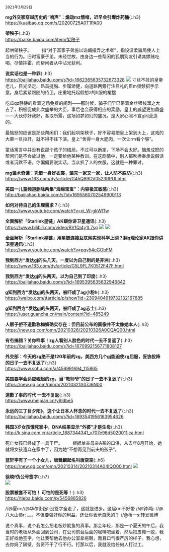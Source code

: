 ```note
2021年3月29日
```
**mg外交家穿越历史的“哨声”：煽动mz情绪，迟早会引爆炸药桶**{:.h3}<br>
<https://kuaibao.qq.com/s/20200725A0T1PA00>

**架秧子**{:.h3}<br>
<https://baike.baidu.com/item/架秧子>

起哄架秧子。
　　指“对于富家子弟施以谄媚撮弄之术者”，指设温柔骗局使人上当的行为。旧时富豪子弟，未经世故，由身边一些帮闲的狐朋狗友引诱其嫖赌吃喝，尽情挥霍，而帮闲者从中沾光获利。

**说实话也是一种罪**{:.h3}<br>
<https://baijiahao.baidu.com/s?id=1662365635732673328>
![](http://pics4.baidu.com/feed/86d6277f9e2f070828988c03f0afd49fa801f2a1.jpeg?token=ae90bdf0171ee9142c72e20c0a6dcaa4)
寸丝不挂的皇帝老儿，目光坚定、昂首挺胸、步履矫健，向道路两旁行注目礼的臣m频频招手示意。身后紧紧跟随的侍卫，庄重地托起假想z的h服的裙摆

吃瓜qz静静的看着这场免费的闹剧——那时候，骗子们早已带着金丝银线溜之大吉了，积极促成此次盛举的大臣，事后也会获得相应的奖励，皇上的威望更加鼎盛——大伙你好我好，各取所需，这场如梦如幻的盛况，是大家心照不宣g同营造的。

最恼怒的应该是那些帮闲们：我们起哄架秧子，好不容易把皇上架到火上，这戏的大幕一旦拉开，就不得不往下演。皇上“舍得一身大肥肉，一次让rm看个够”。

童话寓言中并没有说那个孩子的结局。不过可以断定，下场不会太好。恼羞成怒的帮闲们是不会放过他，一定要给他某种教训。在这剧情中，别人都吹捧奉承说假话或者沉默不语，你偏偏要说实话，当众扒了人的衣服，这就是一种罪过。

**mg骗术奇谭：凭借一身好衣裳，骗完一家又一家，让人防不胜防**{:.h3}<br>
<https://www.163.com/dy/article/G45Q89OV0523RPUI.html>

**美国一儿童频道删除两集“海绵宝宝”：内容极其敏感**{:.h3}<br>
<http://baijiahao.baidu.com/s?id=1695560702549900113>

**如何对待自己的生理需求？**{:.h3}<br>
<https://www.youtube.com/watch?v=xi_W-gkWlTw>

**全面解析「Starlink星链」AK跟你讲卫星通讯**{:.h3}<br>
<https://www.bilibili.com/video/BV1Qi4y1L7sg>
![](http://i0.hdslb.com/bfs/archive/99e40ded4960bfe0ac346f7371d2f22131c05a1b.jpg@380w_240h_100Q_1c.webp)
![](http://i0.hdslb.com/bfs/videoshot/257287935.jpg@85q.jpg)

**全面解析「Starlink星链」用星链连接互联网实现科学上网？翻q理论家AK跟你讲卫星通讯**{:.h3}<br>
<https://www.youtube.com/watch?v=pqv54cGObFM>

**我到西方“发达gj的头几天，一度以为自己到的是非洲**{:.h3}<br>
<https://www.163.com/dy/article/G5L9FL7K0512F47F.html>

**我到西方“发达gj的头两天，以为自己到了印度**{:.h3}<br>
<https://baijiahao.baidu.com/s?id=1695395635632946842>

**g知到西方“发达gj的头两天，被吓成了ag小粉h**{:.h3}<br>
<https://weibo.com/ttarticle/p/show?id=2309404619732132167685>

**g知到西方“发达gj的头两天，被吓成了ag志士**{:.h3}<br>
<https://user.guancha.cn/main/content?id=485249>

**人贩子拒不道歉称梅姨确实存在：但目前公布的画像并不太像她本人**{:.h3}<br>
<https://new.qq.com/omn/20210326/20210326A0CQAQ00.html>

**有冇搞错？关你咩事！zg人看别人脸色的时代一去不复返了**{:.h3}<br>
<https://baijiahao.baidu.com/s?id=1670992156771808127>

**外交部：今天的zg绝不是120年前的zg，美西方几个gj能迫使zg屈服，妥协投降的日子一去不复返了**{:.h3}<br>
<https://www.sohu.com/a/456991694_115865>

**美国要学会适应崛起的zg，当“教师爷”的日子一去不复返了**{:.h3}<br>
<https://new.qq.com/rain/a/20210321A07J6N00>

**道歉了事的时代 一去不复返**{:.h3}<br>
<https://www.meipian.cn/y9ldbe5>

**永远的三丁目夕阳》，这个让日本人怀念的时代一去不复返了**{:.h3}<br>
<https://baijiahao.baidu.com/s?id=1693541956163954626>

**韩国3岁女孩饿死家中，DNA结果显示“外婆”才是生母**{:.h3}<br>
<http://k.sina.com.cn/article_1887344341_v707e96d5020011jca.html>

死亡女孩已经成了一具干尸。
　　根据单亲母亲A某的口供，从去年8月开始，她就将女孩遗弃在家中了，因为她“不想再见到前夫的孩子”。

**蓝轩宇有了一个小女儿，唐舞麟起名叫唐空空**{:.h6}<br>
<https://new.qq.com/omn/20210314/20210314A04IQO00.html>
![](http://inews.gtimg.com/newsapp_bt/0/13283208525/1000)

**徐晓f伪公号签字**{:.h7}<br>
![](http://graph.baidu.com/thumb/v4/1513104247,2573248205.jpg)

**股票被套不可怕！ 可怕的是死等！**{:.h3}<br>
<https://tieba.baidu.com/p/5456885826>

//@夏m://@华尔街叛t:没签字全走了，这就是进步。这届rm不好带 //@钟鸿j: //@八大山债r: 。。。不但要强奸你的利益，还让你表示自愿的？ //@桥一s:转发微博

说个真事，说个我怎么把老板炒鱿鱼的真事。那会年轻，那是一个夏天的午后，我当时的老板从外面回到公司，在公司前台后面的咖啡吧坐着，然后把皮鞋一脱，我正好找他签字，他让我帮他去他办公室拿拖鞋，而且口气很严厉的样子。我心想，去你妈了隔壁，劳资不干了行不行。打那以后，我就没给任何人打过工。
